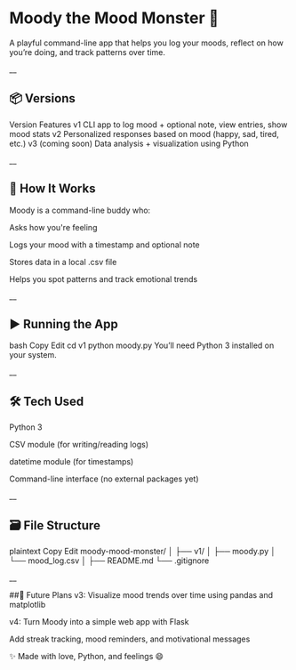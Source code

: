 # Moody the Mood Monster 💚
A playful command-line app that helps you log your moods, reflect on how you’re doing, and track patterns over time.

__

## 📦 Versions
Version	Features
v1	CLI app to log mood + optional note, view entries, show mood stats
v2	Personalized responses based on mood (happy, sad, tired, etc.)
v3	(coming soon) Data analysis + visualization using Python

__

## 🧠 How It Works
Moody is a command-line buddy who:

Asks how you're feeling

Logs your mood with a timestamp and optional note

Stores data in a local .csv file

Helps you spot patterns and track emotional trends

__

## ▶️ Running the App
bash
Copy
Edit
cd v1
python moody.py
You’ll need Python 3 installed on your system.

__

## 🛠 Tech Used
Python 3

CSV module (for writing/reading logs)

datetime module (for timestamps)

Command-line interface (no external packages yet)

__

## 🗃 File Structure
plaintext
Copy
Edit
moody-mood-monster/
│
├── v1/
│   ├── moody.py
│   └── mood_log.csv
│
├── README.md
└── .gitignore

__

##🌱 Future Plans
v3: Visualize mood trends over time using pandas and matplotlib

v4: Turn Moody into a simple web app with Flask

Add streak tracking, mood reminders, and motivational messages

✨ Made with love, Python, and feelings 😄


